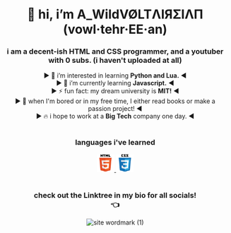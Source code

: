 <h1 align="center">👋 hi, i’m <strong>A_WildVØLTΛIЯΣIΛП</strong><br>(vowl·tehr·EE·an)</h1>

<h3 align="center">i am a decent-ish HTML and CSS programmer, and a youtuber with 0 subs. (i haven't uploaded at all)</h3>
<div align="center">
► 👀 i’m interested in learning <strong>Python and Lua.</strong> ◄<br>
► 🌱 i’m currently learning <strong>Javascript.</strong> ◄<br>
► ⚡ fun fact: my dream university is <strong>MIT!</strong> ◄<br>
► 🚀 when I'm bored or in my free time, I either read books or make a passion project! ◄<br>
► 🔥 i hope to work at a <strong>Big Tech</strong> company one day. ◄
</div>
<br>
<h3 align="center">languages i've learned</h3>
<div align="center">
<a href="https://www.w3.org/html/" rel="nofollow" class="docs-creator"> 
<img src="https://raw.githubusercontent.com/devicons/devicon/master/icons/html5/html5-original-wordmark.svg" alt="html5" width="40" height="40" style="max-width: 100%;"> 
</a>
<a href="https://www.w3.org/css/" rel="nofollow" class="docs-creator"> 
<img src="https://raw.githubusercontent.com/devicons/devicon/master/icons/css3/css3-original-wordmark.svg" alt="css3" width="40" height="40" style="max-width: 100%;"> 
</a>
</div>
<br>
<h3 align="center">check out the Linktree in my bio for all socials!<br>👈</h3>

<div align="center">
  
![site wordmark (1)](https://github.com/user-attachments/assets/82a05826-3b51-49bb-b073-a3ac4736aeb7)

</div>
<!---
TheVoltaireian/TheVoltaireian is a ✨ special ✨ repository because its `README.md` (this file) appears on your GitHub profile.
You can click the Preview link to take a look at your changes.
--->
